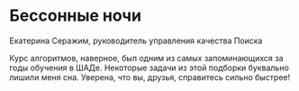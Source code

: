 # Бессонные ночи

Екатерина Серажим, руководитель управления качества Поиска

Курс алгоритмов, наверное, был одним из самых запоминающихся за годы обучения в ШАДе. Некоторые задачи из этой подборки буквально лишили меня сна. Уверена, что вы, друзья, справитесь сильно быстрее!